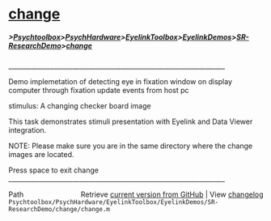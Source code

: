 # [change](change)
##### >[Psychtoolbox](Psychtoolbox)>[PsychHardware](PsychHardware)>[EyelinkToolbox](EyelinkToolbox)>[EyelinkDemos](EyelinkDemos)>[SR-ResearchDemo](SR-ResearchDemo)>[change](change)

  
\_\_\_\_\_\_\_\_\_\_\_\_\_\_\_\_\_\_\_\_\_\_\_\_\_\_\_\_\_\_\_\_\_\_\_\_\_\_\_\_\_\_\_\_\_\_\_\_\_\_\_\_\_\_\_\_\_\_\_\_\_\_\_\_\_\_\_  
  
Demo implemetation of detecting eye in fixation window on display  
computer through fixation update events from host pc  
  
stimulus: A changing checker board image  
  
This task demonstrates stimuli presentation with Eyelink and Data Viewer  
integration.  
  
NOTE: Please make sure you are in the same directory where the change  
images are located.   
  
Press space to exit change  
\_\_\_\_\_\_\_\_\_\_\_\_\_\_\_\_\_\_\_\_\_\_\_\_\_\_\_\_\_\_\_\_\_\_\_\_\_\_\_\_\_\_\_\_\_\_\_\_\_\_\_\_\_\_\_\_\_\_\_\_\_\_\_\_\_\_\_  




<div class="code_header" style="text-align:right;">
  <span style="float:left;">Path&nbsp;&nbsp;</span> <span class="counter">Retrieve <a href=
  "https://raw.github.com/Psychtoolbox-3/Psychtoolbox-3/beta/Psychtoolbox/PsychHardware/EyelinkToolbox/EyelinkDemos/SR-ResearchDemo/change/change.m">current version from GitHub</a> | View <a href=
  "https://github.com/Psychtoolbox-3/Psychtoolbox-3/commits/beta/Psychtoolbox/PsychHardware/EyelinkToolbox/EyelinkDemos/SR-ResearchDemo/change/change.m">changelog</a></span>
</div>
<div class="code">
  <code>Psychtoolbox/PsychHardware/EyelinkToolbox/EyelinkDemos/SR-ResearchDemo/change/change.m</code>
</div>

